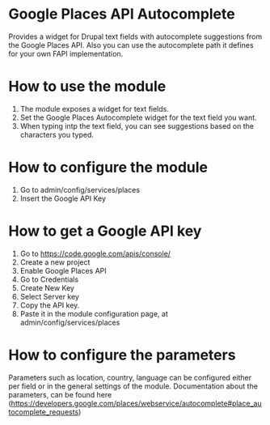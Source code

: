 # Google Places API Autocomplete
Provides a widget for Drupal text fields with autocomplete suggestions from the Google Places API.
Also you can use the autocomplete path it defines for your own FAPI implementation.

# How to use the module
1. The module exposes a widget for text fields.
2. Set the Google Places Autocomplete widget for the text field you want.
3. When typing intp the text field, you can see suggestions based on the characters you typed.

# How to configure the module
1. Go to admin/config/services/places
2. Insert the Google API Key

# How to get a Google API key
1. Go to https://code.google.com/apis/console/ 
2. Create a new project
3. Enable Google Places API
4. Go to Credentials
5. Create New Key 
6. Select Server key
7. Copy the API key.
8. Paste it in the module configuration page, at admin/config/services/places

# How to configure the parameters
Parameters such as location, country, language can be configured either per field or in the general settings of the module. Documentation about the parameters, can be found here (https://developers.google.com/places/webservice/autocomplete#place_autocomplete_requests)

